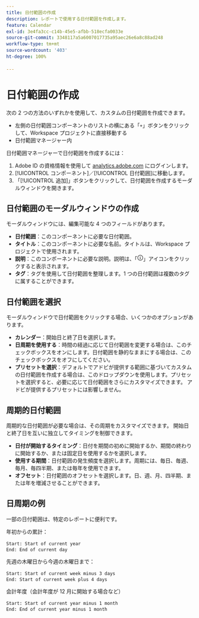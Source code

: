 ```yaml
---
title: 日付範囲の作成
description: レポートで使用する日付範囲を作成します。
feature: Calendar
exl-id: 3e4fa3cc-c14b-45e5-afbb-518ecfa0033e
source-git-commit: 3348117a5a6007017735a95aec26e6a8c88ad248
workflow-type: tm+mt
source-wordcount: '403'
ht-degree: 100%

---
```


# 日付範囲の作成

次の 2 つの方法のいずれかを使用して、カスタムの日付範囲を作成できます。

* 左側の日付範囲コンポーネントのリストの横にある「`+`」ボタンをクリックして、Workspace プロジェクトに直接移動する
* 日付範囲マネージャー内

日付範囲マネージャーで日付範囲を作成するには：

1. Adobe ID の資格情報を使用して [analytics.adobe.com](https://analytics.adobe.com) にログインします。
1. [!UICONTROL コンポーネント]／[!UICONTROL 日付範囲]に移動します。
1. 「[!UICONTROL 追加]」ボタンをクリックして、日付範囲を作成するモーダルウィンドウを開きます。

## 日付範囲のモーダルウィンドウの作成

モーダルウィンドウには、編集可能な 4 つのフィールドがあります。

* **日付範囲**：このコンポーネントに必要な日付範囲。
* **タイトル**：このコンポーネントに必要な名前。タイトルは、Workspace プロジェクトで使用されます。
* **説明**：このコンポーネントに必要な説明。説明は、「![i](../assets/i.png)」アイコンをクリックすると表示されます。
* **タグ**：タグを使用して日付範囲を整理します。1 つの日付範囲は複数のタグに属することができます。

## 日付範囲を選択

モーダルウィンドウで日付範囲をクリックする場合、いくつかのオプションがあります。

* **カレンダー**：開始日と終了日を選択します。
* **日周期を使用する**：時間の経過に応じて日付範囲を変更する場合は、このチェックボックスをオンにします。日付範囲を静的なままにする場合は、このチェックボックスをオフにしてください。
* **プリセットを選択**：デフォルトでアドビが提供する範囲に基づいてカスタムの日付範囲を作成する場合は、このドロップダウンを使用します。プリセットを選択すると、必要に応じて日付範囲をさらにカスタマイズできます。 アドビが提供するプリセットには影響しません。

## 周期的日付範囲

周期的な日付範囲が必要な場合は、その周期をカスタマイズできます。 開始日と終了日を互いに独立してタイミングを制御できます。

* **日付が開始するタイミング**：日付を期間の初めに開始するか、期間の終わりに開始するか、または固定日を使用するかを選択します。
* **使用する期間**：日付範囲の発生頻度を選択します。周期には、毎日、毎週、毎月、毎四半期、または毎年を使用できます。
* **オフセット**：日付範囲のオフセットを選択します。日、週、月、四半期、または年を増減させることができます。

## 日周期の例

一部の日付範囲は、特定のレポートに便利です。

年初からの累計：

```text
Start: Start of current year
End: End of current day
```

先週の木曜日から今週の木曜日まで：

```text
Start: Start of current week minus 3 days
End: Start of current week plus 4 days
```

会計年度（会計年度が 12 月に開始する場合など）

```text
Start: Start of current year minus 1 month
End: End of current year minus 1 month
```
